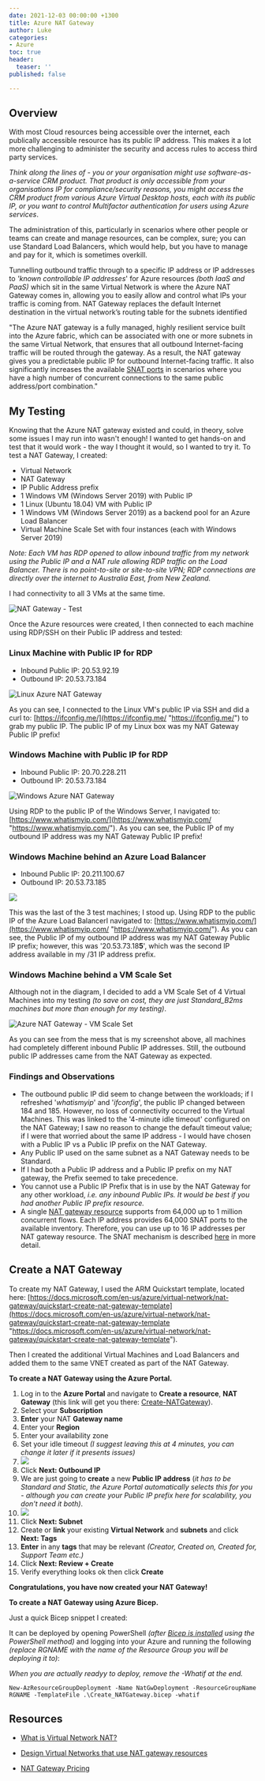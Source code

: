 ```yaml
---
date: 2021-12-03 00:00:00 +1300
title: Azure NAT Gateway
author: Luke
categories:
- Azure
toc: true
header:
  teaser: ''
published: false

---
```

## Overview

With most Cloud resources being accessible over the internet, each publically accessible resource has its public IP address. This makes it a lot more challenging to administer the security and access rules to access third party services.

_Think along the lines of - you or your organisation might use software-as-a-service CRM product. That product is only accessible from your organisations IP for compliance/security reasons, you might access the CRM product from various Azure Virtual Desktop hosts, each with its public IP, or you want to control Multifactor authentication for users using Azure services_.

The administration of this, particularly in scenarios where other people or teams can create and manage resources, can be complex, sure; you can use Standard Load Balancers, which would help, but you have to manage and pay for it, which is sometimes overkill.

Tunnelling outbound traffic through to a specific IP address or IP addresses to _'known controllable IP addresses_' for Azure resources _(both IaaS and PaaS)_ which sit in the same Virtual Network is where the Azure NAT Gateway comes in, allowing you to easily allow and control what IPs your traffic is coming from. NAT Gateway replaces the default Internet destination in the virtual network’s routing table for the subnets identified

"The Azure NAT gateway is a fully managed, highly resilient service built into the Azure fabric, which can be associated with one or more subnets in the same Virtual Network, that ensures that all outbound Internet-facing traffic will be routed through the gateway. As a result, the NAT gateway gives you a predictable public IP for outbound Internet-facing traffic. It also significantly increases the available [SNAT ports](https://docs.microsoft.com/en-us/azure/app-service/troubleshoot-intermittent-outbound-connection-errors) in scenarios where you have a high number of concurrent connections to the same public address/port combination."

## My Testing

Knowing that the Azure NAT gateway existed and could, in theory, solve some issues I may run into wasn't enough! I wanted to get hands-on and test that it would work - the way I thought it would, so I wanted to try it. To test a NAT Gateway, I created:

* Virtual Network
* NAT Gateway
* IP Public Address prefix
* 1 Windows VM (Windows Server 2019) with Public IP
* 1 Linux (Ubuntu 18.04) VM with Public IP
* 1 Windows VM (Windows Server 2019) as a backend pool for an Azure Load Balancer
* Virtual Machine Scale Set with four instances (each with Windows Server 2019)

_Note: Each VM has RDP opened to allow inbound traffic from my network using the Public IP and a NAT rule allowing RDP traffic on the Load Balancer. There is no point-to-site or site-to-site VPN; RDP connections are directly over the internet to Australia East, from New Zealand._

I had connectivity to all 3 VMs at the same time.

![NAT Gateway - Test](/uploads/natgw_test.png "NAT Gateway - Test") 

Once the Azure resources were created, I then connected to each machine using RDP/SSH on their Public IP address and tested:

### Linux Machine with Public IP for RDP

* Inbound Public IP: 20.53.92.19
* Outbound IP: 20.53.73.184

![Linux Azure NAT Gateway](/uploads/linux_ubuntu_nat_test.png "Linux Azure NAT Gateway")

As you can see, I connected to the Linux VM's public IP via SSH and did a curl to: [https://ifconfig.me/](https://ifconfig.me/ "https://ifconfig.me/") to grab my public IP. The public IP of my Linux box was my NAT Gateway Public IP prefix!

### Windows Machine with Public IP for RDP

* Inbound Public IP: 20.70.228.211
* Outbound IP: 20.53.73.184

![Windows Azure NAT Gateway](/uploads/window_nat_test.png "Windows Azure NAT Gateway")

Using RDP to the public IP of the Windows Server, I navigated to: [https://www.whatismyip.com/](https://www.whatismyip.com/  "https://www.whatismyip.com/"). As you can see, the Public IP of my outbound IP address was my NAT Gateway Public IP prefix!

### Windows Machine behind an Azure Load Balancer

* Inbound Public IP: 20.211.100.67
* Outbound IP: 20.53.73.185

![](/uploads/windows_nat_test_loadbalancer.png)

This was the last of the 3 test machines; I stood up. Using RDP to the public IP of the Azure Load BalancerI navigated to: [https://www.whatismyip.com/](https://www.whatismyip.com/ "https://www.whatismyip.com/"). As you can see, the Public IP of my outbound IP address was my NAT Gateway Public IP prefix; however, this was '20.53.73.18**5**', which was the second IP address available in my /31 IP address prefix.

### Windows Machine behind a VM Scale Set

Although not in the diagram, I decided to add a VM Scale Set of 4 Virtual Machines into my testing _(to save on cost, they are just Standard_B2ms machines but more than enough for my testing)_.

![Azure NAT Gateway - VM Scale Set](/uploads/vmss_nat_test.png "Azure NAT Gateway - VM Scale Set")

As you can see from the mess that is my screenshot above, all machines had completely different inbound Public IP addresses. Still, the outbound public IP addresses came from the NAT Gateway as expected.

### Findings and Observations

* The outbound public IP did seem to change between the workloads; if I refreshed '_whatismyip_' and '_ifconfig_', the public IP changed between 184 and 185. However, no loss of connectivity occurred to the Virtual Machines. This was linked to the '4-minute idle timeout' configured on the NAT Gateway; I saw no reason to change the default timeout value; if I were that worried about the same IP address - I would have chosen with a Public IP vs a Public IP prefix on the NAT Gateway.
* Any Public IP used on the same subnet as a NAT Gateway needs to be Standard.
* If I had both a Public IP address and a Public IP prefix on my NAT gateway, the Prefix seemed to take precedence.
* You cannot use a Public IP Prefix that is in use by the NAT Gateway for any other workload, _i.e. any inbound Public IPs. It would be best if you had another Public IP prefix resource._
* A single [NAT gateway resource](https://docs.microsoft.com/en-us/azure/virtual-network/nat-gateway/nat-gateway-resource) supports from 64,000 up to 1 million concurrent flows. Each IP address provides 64,000 SNAT ports to the available inventory. Therefore, you can use up to 16 IP addresses per NAT gateway resource. The SNAT mechanism is described [here](https://docs.microsoft.com/en-us/azure/virtual-network/nat-gateway/nat-gateway-resource#source-network-address-translation) in more detail.

## Create a NAT Gateway

To create my NAT Gateway, I used the ARM Quickstart template, located here: [https://docs.microsoft.com/en-us/azure/virtual-network/nat-gateway/quickstart-create-nat-gateway-template](https://docs.microsoft.com/en-us/azure/virtual-network/nat-gateway/quickstart-create-nat-gateway-template "https://docs.microsoft.com/en-us/azure/virtual-network/nat-gateway/quickstart-create-nat-gateway-template").

Then I created the additional Virtual Machines and Load Balancers and added them to the same VNET created as part of the NAT Gateway.

**To create a NAT Gateway using the Azure Portal.**

 1. Log in to the **Azure Portal** and navigate to **Create a resource**, **NAT Gateway** (this link will get you there: [Create-NATGateway](https://portal.azure.com/#create/Microsoft.NatGateway-ARM "Create network address translation (NAT) gateway")).
 2. Select your **Subscription**
 3. **Enter** your NAT **Gateway name**
 4. Enter your **Region**
 5. Enter your availability zone
 6. Set your idle timeout _(I suggest leaving this at 4 minutes, you can change it later if it presents issues)_
 7. ![](/uploads/create_natgateway1.png)
 8. Click **Next: Outbound IP**
 9. We are just going to **create** a new **Public IP address** (_it has to be Standard and Static, the Azure Portal automatically selects this for you - although you can create your Public IP prefix here for scalability, you don't need it both)_.
10. ![](/uploads/create_natgateway2.png)
11.  Click **Next: Subnet**
12. Create or **link** your existing **Virtual Network** and **subnets** and click **Next: Tags**
13. **Enter** in any **tags** that may be relevant _(Creator, Created on, Created for, Support Team etc.)_ 
14. Click **Next: Review  + Create**
15. Verify everything looks ok then click **Create**

**Congratulations, you have now created your NAT Gateway!**

**To create a NAT Gateway using Azure Bicep.**

Just a quick Bicep snippet I created:

It can be deployed by opening PowerShell _(after_ [_Bicep is installed_](https://docs.microsoft.com/en-us/azure/azure-resource-manager/bicep/install#windows "Install Bicep tools") _using the PowerShell method)_ and logging into your Azure and running the following _(replace RGNAME with the name of the Resource Group you will be deploying it to)_:

_When you are actually readyy to deploy, remove the -Whatif at the end._

    New-AzResourceGroupDeployment -Name NatGwDeployment -ResourceGroupName RGNAME -TemplateFile .\Create_NATGateway.bicep -whatif

## Resources

* [What is Virtual Network NAT?]()


* [Design Virtual Networks that use NAT gateway resources]()
* [NAT Gateway Pricing](https://azure.microsoft.com/en-us/pricing/details/virtual-network/#pricing "Azure NAT Gateway Pricing")